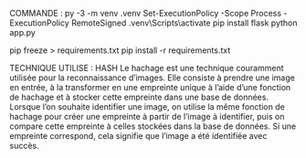 COMMANDE :
py -3 -m venv .venv
Set-ExecutionPolicy -Scope Process -ExecutionPolicy RemoteSigned
.venv\Scripts\activate
pip install flask
python app.py

pip freeze > requirements.txt
pip install -r requirements.txt


TECHNIQUE UTILISE : HASH
Le hachage est une technique couramment utilisée pour la reconnaissance d’images. Elle consiste à prendre une image en entrée, à la transformer en une empreinte unique à l’aide d’une fonction de hachage et à stocker cette empreinte dans une base de données. Lorsque l’on souhaite identifier une image, on utilise la même fonction de hachage pour créer une empreinte à partir de l’image à identifier, puis on compare cette empreinte à celles stockées dans la base de données. Si une empreinte correspond, cela signifie que l’image a été identifiée avec succès.